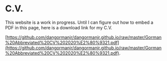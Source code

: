 # C.V.

This website is a work in progress. Until I can figure out how to embed a PDF in this page, here is a download link for my C.V.

[https://github.com/dangormanjr/dangormanjr.github.io/raw/master/Gorman%20Abbreviated%20CV%202020%E2%80%9321.pdf](https://github.com/dangormanjr/dangormanjr.github.io/raw/master/Gorman%20Abbreviated%20CV%202020%E2%80%9321.pdf).
